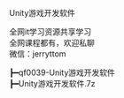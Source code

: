 Unity游戏开发软件

全网it学习资源共享学习<br>全网课程都有，欢迎私聊<br>微信：jerryttom<br>

┣━qf0039-Unity游戏开发软件<br> ┣━Unity游戏开发软件.7z